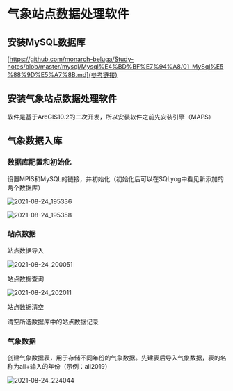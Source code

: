 # 气象站点数据处理软件

## 安装MySQL数据库

[https://github.com/monarch-beluga/Study-notes/blob/master/mysql/Mysql%E4%BD%BF%E7%94%A8/01_MySql%E5%88%9D%E5%A7%8B.md](参考链接)

## 安装气象站点数据处理软件

软件是基于ArcGIS10.2的二次开发，所以安装软件之前先安装引擎（MAPS）

## 气象数据入库

### 数据库配置和初始化

设置MPIS和MySQL的链接，并初始化（初始化后可以在SQLyog中看见新添加的两个数据库）

![2021-08-24_195336](https://img2020.cnblogs.com/blog/2516747/202108/2516747-20210824195416828-926703797.png)

![2021-08-24_195358](https://img2020.cnblogs.com/blog/2516747/202108/2516747-20210824195434916-160412609.png)

### 站点数据

站点数据导入

![2021-08-24_200051](https://img2020.cnblogs.com/blog/2516747/202108/2516747-20210824200136596-1754275112.png)

站点数据查询

![2021-08-24_202011](https://img2020.cnblogs.com/blog/2516747/202108/2516747-20210824202026830-1604768640.png)

站点数据清空

清空所选数据库中的站点数据记录

### 气象数据

创建气象数据表，用于存储不同年份的气象数据。先建表后导入气象数据，表的名称为all+输入的年份（示例：all2019）

![2021-08-24_224044](https://img2020.cnblogs.com/blog/2516747/202108/2516747-20210824224132608-928349903.png)

